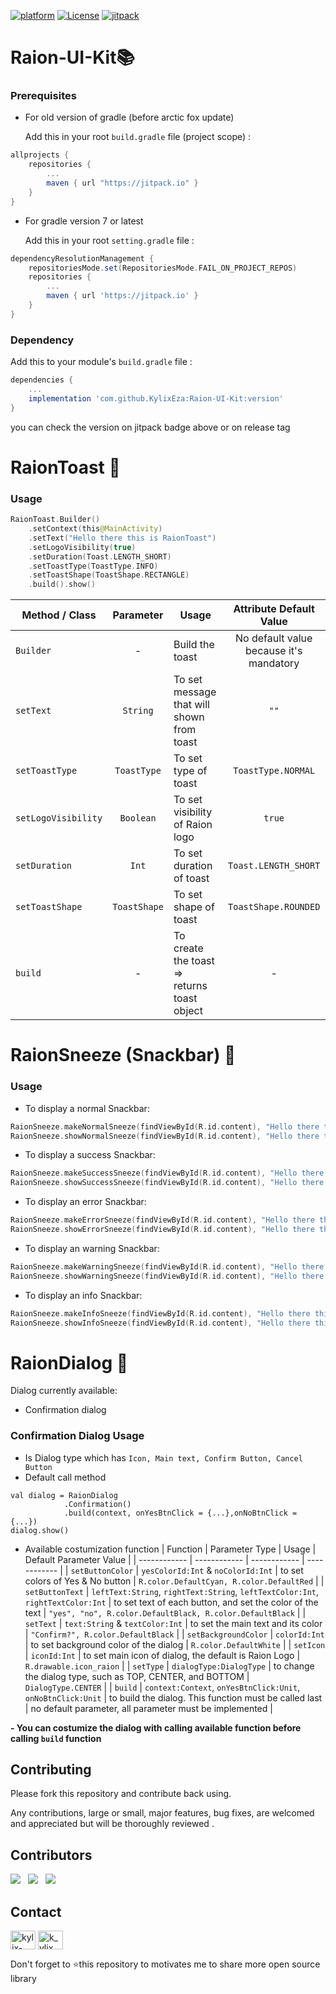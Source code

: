 [![platform](https://img.shields.io/badge/platform-Android-green.svg)](https://www.android.com)
[![License](https://img.shields.io/badge/license-MIT-EA4235.svg)](https://www.apache.org/licenses/LICENSE-2.0.html)
[![jitpack](https://jitpack.io/v/KylixEza/Raion-UI-Kit.svg)](https://jitpack.io/#KylixEza/Raion-UI-Kit)

# Raion-UI-Kit📚

### Prerequisites

- For old version of gradle (before arctic fox update)

  Add this in your root `build.gradle` file (project scope) :

```gradle
allprojects {
	repositories {
		...
		maven { url "https://jitpack.io" }
	}
}
```
- For gradle version 7 or latest
  
  Add this in your root `setting.gradle` file :
```gradle
dependencyResolutionManagement {
    repositoriesMode.set(RepositoriesMode.FAIL_ON_PROJECT_REPOS)
    repositories {
        ...
        maven { url 'https://jitpack.io' }
    }
}
```

### Dependency

Add this to your module's `build.gradle` file :

```gradle
dependencies {
	...
	implementation 'com.github.KylixEza:Raion-UI-Kit:version'
}
```
you can check the version on jitpack badge above or on release tag

# RaionToast 🍞

### Usage

```kotlin
RaionToast.Builder()
    .setContext(this@MainActivity)
    .setText("Hello there this is RaionToast")
    .setLogoVisibility(true)
    .setDuration(Toast.LENGTH_SHORT)
    .setToastType(ToastType.INFO)
    .setToastShape(ToastShape.RECTANGLE)
    .build().show()
 ```
 
 | Method / Class | Parameter | Usage | Attribute Default Value |
| ------ | :---------: | ----- | :-------------------: | 
| ```Builder```| - | Build the toast | No default value because it's mandatory |
| ```setText``` | ```String``` | To set message that will shown from toast | ```""``` |
| ```setToastType``` | ```ToastType``` | To set type of toast | ```ToastType.NORMAL``` |
| ```setLogoVisibility``` | ```Boolean``` | To set visibility of Raion logo  | ```true``` |
| ```setDuration``` | ```Int```| To set duration of toast | ```Toast.LENGTH_SHORT``` |
| ```setToastShape``` | ```ToastShape``` | To set shape of toast | ```ToastShape.ROUNDED``` |
| ```build``` | - | To create the toast => returns toast object | - |

# RaionSneeze (Snackbar) 🥨 

### Usage

- To display a normal Snackbar:

```kotlin
RaionSneeze.makeNormalSneeze(findViewById(R.id.content), "Hello there this is raion snackbar", Snackbar.LENGTH_LONG).show()
RaionSneeze.showNormalSneeze(findViewById(R.id.content), "Hello there this is raion snackbar", Snackbar.LENGTH_LONG)
```

- To display a success Snackbar:

``` kotlin
RaionSneeze.makeSuccessSneeze(findViewById(R.id.content), "Hello there this is raion snackbar", Snackbar.LENGTH_LONG).show()
RaionSneeze.showSuccessSneeze(findViewById(R.id.content), "Hello there this is raion snackbar", Snackbar.LENGTH_LONG)
```
- To display an error Snackbar:

``` kotlin 
RaionSneeze.makeErrorSneeze(findViewById(R.id.content), "Hello there this is raion snackbar", Snackbar.LENGTH_LONG).show()
RaionSneeze.showErrorSneeze(findViewById(R.id.content), "Hello there this is raion snackbar", Snackbar.LENGTH_LONG)
```

- To display an warning Snackbar:

``` kotlin
RaionSneeze.makeWarningSneeze(findViewById(R.id.content), "Hello there this is raion snackbar", Snackbar.LENGTH_LONG).show()
RaionSneeze.showWarningSneeze(findViewById(R.id.content), "Hello there this is raion snackbar", Snackbar.LENGTH_LONG)
```
- To display an info Snackbar:

``` kotlin
RaionSneeze.makeInfoSneeze(findViewById(R.id.content), "Hello there this is raion snackbar", Snackbar.LENGTH_LONG).show()
RaionSneeze.showInfoSneeze(findViewById(R.id.content), "Hello there this is raion snackbar", Snackbar.LENGTH_LONG)
```

# RaionDialog 📃

Dialog currently available:
- Confirmation dialog

### Confirmation Dialog Usage
- Is Dialog type which has `Icon, Main text, Confirm Button, Cancel Button`
- Default call method
```
val dialog = RaionDialog
    		.Confirmation()
    		.build(context, onYesBtnClick = {...},onNoBtnClick = {...})
dialog.show()
```
- Available costumization function
  | Function  |  Parameter Type | Usage | Default Parameter Value  |
  | ------------ | ------------ | ------------ | ------------ |
  |  `setButtonColor` | `yesColorId:Int` & `noColorId:Int`  | to set colors of Yes & No button  |  `R.color.DefaultCyan, R.color.DefaultRed` |
  |  `setButtonText` | `leftText:String`, `rightText:String`, `leftTextColor:Int`,  `rightTextColor:Int`  | to set text of each button, and set the color of the text  | `"yes", "no", R.color.DefaultBlack, R.color.DefaultBlack`  |
  | `setText` | `text:String` & `textColor:Int` | to set the main text and its color  | `"Confirm?", R.color.DefaultBlack`  |
  |  `setBackgroundColor` | `colorId:Int`  | to set background color of the dialog  | `R.color.DefaultWhite`  |
  | `setIcon` | `iconId:Int` |  to set main icon of dialog, the default is Raion Logo | `R.drawable.icon_raion`  |
  |  `setType` | `dialogType:DialogType`  | to change the dialog type, such as TOP, CENTER, and BOTTOM  | `DialogType.CENTER`  |
  | `build`  | `context:Context`, `onYesBtnClick:Unit`, `onNoBtnClick:Unit`  | to build the dialog. This function must be called last  | no default parameter, all parameter must be implemented  |



**- You can costumize the dialog with calling available function before calling `build` function**

## Contributing

Please fork this repository and contribute back using.

Any contributions, large or small, major features, bug fixes, are welcomed and appreciated
but will be thoroughly reviewed .

## Contributors
<p>
<img src="https://images.weserv.nl/?url=avatars.githubusercontent.com/u/58837451?v=4&h=100&w=100&fit=cover&mask=circle&maxage=7d"/>
 &nbsp
<img src="https://images.weserv.nl/?url=avatars.githubusercontent.com/u/74236720?v=4&h=100&w=100&fit=cover&mask=circle&maxage=7d"/>
&nbsp
<img src="https://images.weserv.nl/?url=avatars.githubusercontent.com/u/89689111?v=4&h=100&w=100&fit=cover&mask=circle&maxage=7d"/>
	
</p>
  
## Contact
<a href="https://www.linkedin.com/company/raioncommunity" target="blank"><img align="center" src="https://raw.githubusercontent.com/rahuldkjain/github-profile-readme-generator/master/src/images/icons/Social/linked-in-alt.svg" alt="kylix-eza-saputra-1bb1b7192" height="30" width="40" /></a>
<a href="https://www.instagram.com/raion_community/" target="blank"><img align="center" src="https://raw.githubusercontent.com/rahuldkjain/github-profile-readme-generator/master/src/images/icons/Social/instagram.svg" alt="k_ylix" height="30" width="40" /></a>

<p>
Don't forget to ⭐this repository to motivates me to share more open source library
</p>
